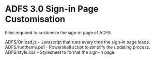 # ADFS 3.0 Sign-in Page Customisation
Files required to customise the sign-in page of ADFS.

ADFS/Onload.js - Javascript that runs every time the sign-in page loads.
ADFS/runtheme.ps1 - Powershell script to simplify the updating process.
ADFS/style.css - Stylesheet to format the sign-in page.
